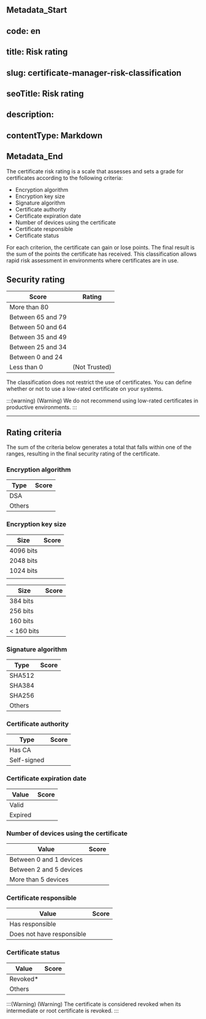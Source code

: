 ## Metadata_Start 
## code: en
## title: Risk rating 
## slug: certificate-manager-risk-classification 
## seoTitle: Risk rating 
## description:  
## contentType: Markdown 
## Metadata_End
The certificate risk rating is a scale that assesses and sets a grade for certificates according to the following criteria:

- Encryption algorithm
- Encryption key size
- Signature algorithm
- Certificate authority
- Certificate expiration date
- Number of devices using the certificate
- Certificate responsible
- Certificate status

For each criterion, the certificate can gain or lose points. The final result is the sum of the points the certificate has received. This classification allows rapid risk assessment in environments where certificates are in use.

## Security rating

| Score | Rating |
|---|---|
| More than 80      |  |
| Between 65 and 79 |  |
| Between 50 and 64 |  |
| Between 35 and 49 |  |
| Between 25 and 34 |  |
| Between 0 and 24  |  |
| Less than 0       |  (Not Trusted) |

The classification does not restrict the use of certificates. You can define whether or not to use a low-rated certificate on your systems.

:::(warning) (Warning)
We do not recommend using low-rated certificates in productive environments.
:::
***
## Rating criteria
The sum of the criteria below generates a total that falls within one of the ranges, resulting in the final security rating of the certificate.

### Encryption algorithm

| Type | Score |
|---|---|
| DSA |  |
| Others |  |

### Encryption key size



| Size | Score |
|---|---|
| 4096 bits     |  |
| 2048 bits     |  |
| 1024 bits     |  |
|  |



| Size | Score |
|---|---|
| 384 bits |  |
| 256 bits |  |
| 160 bits |  |
| < 160 bits |  |

### Signature algorithm

| Type | Score |
|---|---|
| SHA512 |  |
| SHA384 |  |
| SHA256 |  |
| Others |  |

### Certificate authority

| Type | Score |
|---|---|
| Has CA |  |
| Self-signed |  |

### Certificate expiration date

| Value | Score |
|---|---|
| Valid   |  |
| Expired |  |

### Number of devices using the certificate

| Value | Score |
|---|---|
| Between 0 and 1 devices |  |
| Between 2 and 5 devices |  |
| More than 5 devices |  |

### Certificate responsible

| Value | Score |
|---|---|
| Has responsible |  |
| Does not have responsible |  |

### Certificate status

| Value | Score |
|---|---|
| Revoked* |  |
| Others |  |

:::(Warning) (Warning)
The certificate is considered revoked when its intermediate or root certificate is revoked.
:::



